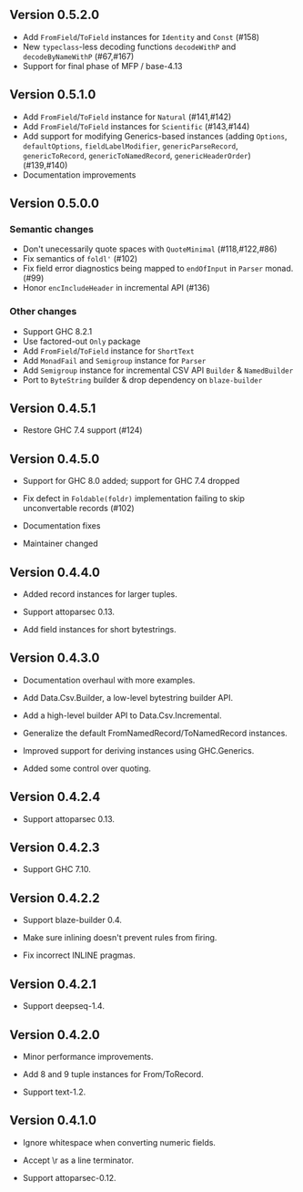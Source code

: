 ## Version 0.5.2.0

 * Add `FromField`/`ToField` instances for `Identity` and `Const` (#158)
 * New `typeclass`-less decoding functions `decodeWithP` and `decodeByNameWithP` (#67,#167)
 * Support for final phase of MFP / base-4.13

## Version 0.5.1.0

 * Add `FromField`/`ToField` instance for `Natural` (#141,#142)
 * Add `FromField`/`ToField` instances for `Scientific` (#143,#144)
 * Add support for modifying Generics-based instances (adding
   `Options`, `defaultOptions`, `fieldLabelModifier`,
   `genericParseRecord`, `genericToRecord`, `genericToNamedRecord`,
   `genericHeaderOrder`) (#139,#140)
 * Documentation improvements

## Version 0.5.0.0

### Semantic changes

 * Don't unecessarily quote spaces with `QuoteMinimal` (#118,#122,#86)
 * Fix semantics of `foldl'` (#102)
 * Fix field error diagnostics being mapped to `endOfInput` in `Parser` monad. (#99)
 * Honor `encIncludeHeader` in incremental API (#136)

### Other changes

 * Support GHC 8.2.1
 * Use factored-out `Only` package
 * Add `FromField`/`ToField` instance for `ShortText`
 * Add `MonadFail` and `Semigroup` instance for `Parser`
 * Add `Semigroup` instance for incremental CSV API `Builder` & `NamedBuilder`
 * Port to `ByteString` builder & drop dependency on `blaze-builder`

## Version 0.4.5.1

 * Restore GHC 7.4 support (#124)

## Version 0.4.5.0

 * Support for GHC 8.0 added; support for GHC 7.4 dropped

 * Fix defect in `Foldable(foldr)` implementation failing to skip
   unconvertable records (#102)

 * Documentation fixes

 * Maintainer changed

## Version 0.4.4.0

 * Added record instances for larger tuples.

 * Support attoparsec 0.13.

 * Add field instances for short bytestrings.

## Version 0.4.3.0

 * Documentation overhaul with more examples.

 * Add Data.Csv.Builder, a low-level bytestring builder API.

 * Add a high-level builder API to Data.Csv.Incremental.

 * Generalize the default FromNamedRecord/ToNamedRecord instances.

 * Improved support for deriving instances using GHC.Generics.

 * Added some control over quoting.

## Version 0.4.2.4

 * Support attoparsec 0.13.

## Version 0.4.2.3

 * Support GHC 7.10.

## Version 0.4.2.2

 * Support blaze-builder 0.4.

 * Make sure inlining doesn't prevent rules from firing.

 * Fix incorrect INLINE pragmas.

## Version 0.4.2.1

 * Support deepseq-1.4.

## Version 0.4.2.0

 * Minor performance improvements.

 * Add 8 and 9 tuple instances for From/ToRecord.

 * Support text-1.2.

## Version 0.4.1.0

 * Ignore whitespace when converting numeric fields.

 * Accept \r as a line terminator.

 * Support attoparsec-0.12.
